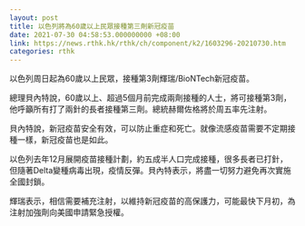 ```yaml
---
layout: post
title: 以色列將為60歲以上民眾接種第三劑新冠疫苗
date: 2021-07-30 04:58:53.000000000 +08:00
link: https://news.rthk.hk/rthk/ch/component/k2/1603296-20210730.htm
categories: rthk
---
```


以色列周日起為60歲以上民眾，接種第3劑輝瑞/BioNTech新冠疫苗。

總理貝內特說，60歲以上、超過5個月前完成兩劑接種的人士，將可接種第3劑，他呼籲所有打了兩針的長者接種第三劑。總統赫爾佐格將於周五率先注射。

貝內特說，新冠疫苗安全有效，可以防止重症和死亡。就像流感疫苗需要不定期接種一樣，新冠疫苗也是如此。

以色列去年12月展開疫苗接種計劃，約五成半人口完成接種，很多長者已打針，但隨著Delta變種病毒出現，疫情反彈。貝內特表示，將盡一切努力避免再次實施全國封鎖。

輝瑞表示，相信需要補充注射，以維持新冠疫苗的高保護力，可能最快下月初，為注射加強劑向美國申請緊急授權。
